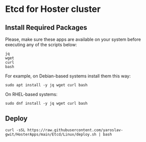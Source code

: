 # Etcd for Hoster cluster

## Install Required Packages

Please, make sure these apps are available on your system before executing any of the scripts below:

```
jq
wget
curl
bash
```

For example, on Debian-based systems install them this way:

```shell
sudo apt install -y jq wget curl bash
```

On RHEL-based systems:

```shell
sudo dnf install -y jq wget curl bash
```

## Deploy

```shell
curl -sSL https://raw.githubusercontent.com/yaroslav-gwit/HosterApps/main/Etcd/Linux/deploy.sh | bash
```
